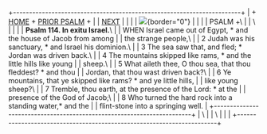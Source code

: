 +-----------------------------------------------------------------------+
| \+ [HOME](../index.html) + [PRIOR PSALM](Ps113.html) +                |
| [NEXT](Ps115.html)                                                    |
|                                                                       |
| ![](http://stats.superstats.com/b/ss/DAVIDMCMANNES/1){border="0"}     |
|                                                                       |
| PSALM +\                                                              |
| \                                                                     |
|                                                                       |
| **Psalm 114. In exitu Israel.**\                                      |
| WHEN Israel came out of Egypt, \* and the house of Jacob from among   |
| the strange people,\                                                  |
| 2 Judah was his sanctuary, \* and Israel his dominion.\               |
| 3 The sea saw that, and fled; \* Jordan was driven back.\             |
| 4 The mountains skipped like rams, \* and the little hills like young |
| sheep.\                                                               |
| 5 What aileth thee, O thou sea, that thou fleddest? \* and thou       |
| Jordan, that thou wast driven back?\                                  |
| 6 Ye mountains, that ye skipped like rams? \* and ye little hills,    |
| like young sheep?\                                                    |
| 7 Tremble, thou earth, at the presence of the Lord: \* at the         |
| presence of the God of Jacob;\                                        |
| 8 Who turned the hard rock into a standing water,\* and the           |
| flint-stone into a springing well.                                    |
+-----------------------------------------------------------------------+
| \                                                                     |
| \                                                                     |
| [](http://www.episcopalnet.org/DBS/DOR.html)                          |
+-----------------------------------------------------------------------+
